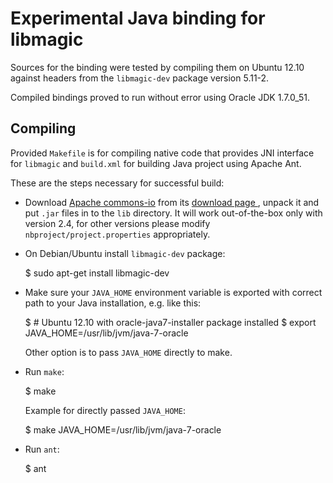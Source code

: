 Experimental Java binding for libmagic
======================================

Sources for the binding were tested by compiling them on Ubuntu 12.10 against
headers from the `libmagic-dev` package version 5.11-2.

Compiled bindings proved to run without error using Oracle JDK 1.7.0\_51.


Compiling
---------

Provided `Makefile` is for compiling native code that provides JNI interface
for `libmagic` and `build.xml` for building Java project using Apache Ant.

These are the steps necessary for successful build:

- Download [Apache commons-io][] from its [download page
  ][Apache commons-io download], unpack it and put `.jar` files in to the `lib`
  directory. It will work out-of-the-box only with version 2.4, for other
  versions please modify `nbproject/project.properties` appropriately.

- On Debian/Ubuntu install `libmagic-dev` package:

    $ sudo apt-get install libmagic-dev

- Make sure your `JAVA_HOME` environment variable is exported with correct path
  to your Java installation, e.g. like this:

    $ # Ubuntu 12.10 with oracle-java7-installer package installed
    $ export JAVA_HOME=/usr/lib/jvm/java-7-oracle

  Other option is to pass `JAVA_HOME` directly to make.

- Run `make`:

    $ make

  Example for directly passed `JAVA_HOME`:

    $ make JAVA_HOME=/usr/lib/jvm/java-7-oracle

- Run `ant`:

    $ ant


[Apache commons-io]:
  https://commons.apache.org/proper/commons-io/
  "Apache commons-io homepage"
[Apache commons-io download]:
  http://commons.apache.org/io/download_io.cgi
  "Download page for Apache commons-io"
[libmagic]:
  http://linux.die.net/man/3/libmagic
  "Manual page for libmagic that describes its API"

